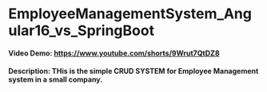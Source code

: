 # EmployeeManagementSystem_Angular16_vs_SpringBoot 
#### Video Demo:  https://www.youtube.com/shorts/9Wrut7QtDZ8
#### Description: THis is the simple CRUD SYSTEM for Employee Management system in a small company.

